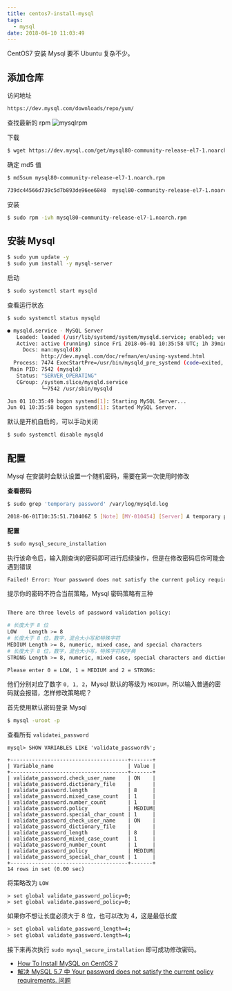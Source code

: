 ```yaml
---
title: centos7-install-mysql
tags:
  - mysql
date: 2018-06-10 11:03:49
---
```



CentOS7 安装 Mysql 要不 Ubuntu 复杂不少。
<!-- more --><!-- toc -->

## 添加仓库

访问地址

```bash
https://dev.mysql.com/downloads/repo/yum/
```

查找最新的 rpm
![mysqlrpm](/images/mysqlrpm.png)

下载

```bash
$ wget https://dev.mysql.com/get/mysql80-community-release-el7-1.noarch.rpm
```

确定 md5 值

```bash
$ md5sum mysql80-community-release-el7-1.noarch.rpm

739dc44566d739c5d7b893de96ee6848  mysql80-community-release-el7-1.noarch.rpm
```

安装

```bash
$ sudo rpm -ivh mysql80-community-release-el7-1.noarch.rpm
```



## 安装 Mysql

```bash
$ sudo yum update -y
$ sudo yum install -y mysql-server
```

启动

```bash
$ sudo systemctl start mysqld
```

查看运行状态

```bash
$ sudo systemctl status mysqld

● mysqld.service - MySQL Server
   Loaded: loaded (/usr/lib/systemd/system/mysqld.service; enabled; vendor preset: disabled)
   Active: active (running) since Fri 2018-06-01 10:35:58 UTC; 1h 39min ago
     Docs: man:mysqld(8)
           http://dev.mysql.com/doc/refman/en/using-systemd.html
  Process: 7474 ExecStartPre=/usr/bin/mysqld_pre_systemd (code=exited, status=0/SUCCESS)
 Main PID: 7542 (mysqld)
   Status: "SERVER_OPERATING"
   CGroup: /system.slice/mysqld.service
           └─7542 /usr/sbin/mysqld

Jun 01 10:35:49 bogon systemd[1]: Starting MySQL Server...
Jun 01 10:35:58 bogon systemd[1]: Started MySQL Server.
```

默认是开机自启的，可以手动关闭

```bash
$ sudo systemctl disable mysqld
```

## 配置

Mysql 在安装时会默认设置一个随机密码，需要在第一次使用时修改

**查看密码**

```bash
$ sudo grep 'temporary password' /var/log/mysqld.log

2018-06-01T10:35:51.710406Z 5 [Note] [MY-010454] [Server] A temporary password is generated for root@localhost: Vq9wOQ&trFs*
```

**配置**

```bash
$ sudo mysql_secure_installation
```

执行该命令后，输入刚查询的密码即可进行后续操作，但是在修改密码后你可能会遇到错误

```bash
Failed! Error: Your password does not satisfy the current policy requirements
```

提示你的密码不符合当前策略，Mysql 密码策略有三种

```bash

There are three levels of password validation policy:

# 长度大于 8 位
LOW    Length >= 8
# 长度大于 8 位，数字，混合大小写和特殊字符
MEDIUM Length >= 8, numeric, mixed case, and special characters
# 长度大于 8 位，数字，混合大小写，特殊字符和字典
STRONG Length >= 8, numeric, mixed case, special characters and dictionary

Please enter 0 = LOW, 1 = MEDIUM and 2 = STRONG:
```

他们分别对应了数字 `0, 1, 2`，Mysql 默认的等级为 `MEDIUM`，所以输入普通的密码就会报错，怎样修改策略呢？

首先使用默认密码登录 Mysql

```bash
$ mysql -uroot -p
```

查看所有 `validatei_password`

```mysql
mysql> SHOW VARIABLES LIKE 'validate_password%';

+--------------------------------------+-------+
| Variable_name                        | Value |
+--------------------------------------+-------+
| validate_password.check_user_name    | ON    |
| validate_password.dictionary_file    |       |
| validate_password.length             | 8     |
| validate_password.mixed_case_count   | 1     |
| validate_password.number_count       | 1     |
| validate_password.policy             | MEDIUM|
| validate_password.special_char_count | 1     |
| validate_password_check_user_name    | ON    |
| validate_password_dictionary_file    |       |
| validate_password_length             | 8     |
| validate_password_mixed_case_count   | 1     |
| validate_password_number_count       | 1     |
| validate_password_policy             | MEDIUM|
| validate_password_special_char_count | 1     |
+--------------------------------------+-------+
14 rows in set (0.00 sec)
```

将策略改为 `LOW`

```mysql
> set global validate_password_policy=0;
> set global validate.password_policy=0;
```

如果你不想让长度必须大于 8 位，也可以改为 4，这是最低长度

```bash
> set global validate_password_length=4;
> set global validate_password.length=4;
```

接下来再次执行 `sudo mysql_secure_installation` 即可成功修改密码。


- [How To Install MySQL on CentOS 7](https://www.digitalocean.com/community/tutorials/how-to-install-mysql-on-centos-7)
- [解决 MySQL 5.7 中 Your password does not satisfy the current policy requirements. 问题](https://blog.csdn.net/maxsky/article/details/51171474)
